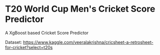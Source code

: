#     T20 World Cup Men's Cricket Score Predictor
A XgBoost based Cricket Score Predictor

Dataset: https://www.kaggle.com/veeralakrishna/cricsheet-a-retrosheet-for-cricket?select=t20s
